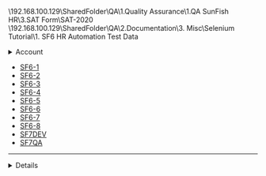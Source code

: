 \\192.168.100.129\SharedFolder\QA\1.Quality Assurance\1.QA SunFish HR\3.SAT Form\SAT-2020
\\192.168.100.129\SharedFolder\QA\2.Documentation\3. Misc\Selenium Tutorial\1. SF6 HR Automation Test Data

<details>
<summary> Account </summary>

#### Test Mode

|  UserName  |   Password   |
| :--------: | :----------: |
|   gordon   | password123  |
| joana | Password123!  |
|  yves  | Password123!  |

#### Release Mode

|  UserName  |   Password   |
| :--------: | :----------: |
|   gordon   | password123  |

#### Online

##### BizNet

> sfid.dataon.com
dataon1
| UserName | Password |
|:---------------:|:-----------:|
| gordon |d4t40n123 |

##### NBC

> sf.dataon.com / sfdemo.dataon.com
dataon
| UserName | Password |
|:---------------:|:-----------:|
| gordon |password123 |



</details>

- [SF6-1](http://192.168.0.112)
- [SF6-2](http://192.168.0.170)
- [SF6-3](http://192.168.0.171)
- [SF6-4](http://192.168.0.172)
- [SF6-5](http://192.168.0.185)
- [SF6-6](http://192.168.101.155)
- [SF6-7](http://192.168.101.114/)
- [SF6-8](sfcola.dataon.com/sf6)
- [SF7DEV](https://sf7dev.dataon.com/)
- [SF7QA](https://sf7qa.dataon.com/)
--- 
<details>
